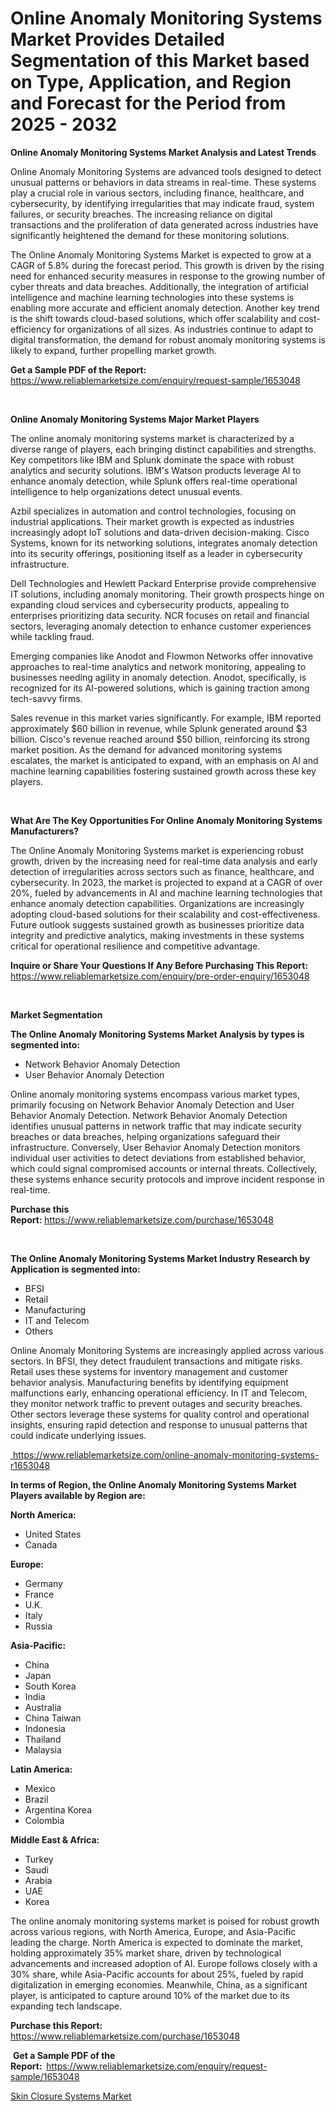 <p><h1>Online Anomaly Monitoring Systems Market Provides Detailed Segmentation of this Market based on Type, Application, and Region and Forecast for the Period from 2025 - 2032</h1></p><p><strong>Online Anomaly Monitoring Systems Market Analysis and Latest Trends</strong></p>
<p><p>Online Anomaly Monitoring Systems are advanced tools designed to detect unusual patterns or behaviors in data streams in real-time. These systems play a crucial role in various sectors, including finance, healthcare, and cybersecurity, by identifying irregularities that may indicate fraud, system failures, or security breaches. The increasing reliance on digital transactions and the proliferation of data generated across industries have significantly heightened the demand for these monitoring solutions.</p><p>The Online Anomaly Monitoring Systems Market is expected to grow at a CAGR of 5.8% during the forecast period. This growth is driven by the rising need for enhanced security measures in response to the growing number of cyber threats and data breaches. Additionally, the integration of artificial intelligence and machine learning technologies into these systems is enabling more accurate and efficient anomaly detection. Another key trend is the shift towards cloud-based solutions, which offer scalability and cost-efficiency for organizations of all sizes. As industries continue to adapt to digital transformation, the demand for robust anomaly monitoring systems is likely to expand, further propelling market growth.</p></p>
<p><strong>Get a Sample PDF of the Report:&nbsp;</strong> <a href="https://www.reliablemarketsize.com/enquiry/request-sample/1653048?utm_campaign=2808&utm_medium=2&utm_source=Github&utm_content=ia&utm_term=08032025&utm_id=online-anomaly-monitoring-systems">https://www.reliablemarketsize.com/enquiry/request-sample/1653048</a></p>
<p>&nbsp;</p>
<p><strong>Online Anomaly Monitoring Systems Major Market Players</strong></p>
<p><p>The online anomaly monitoring systems market is characterized by a diverse range of players, each bringing distinct capabilities and strengths. Key competitors like IBM and Splunk dominate the space with robust analytics and security solutions. IBM's Watson products leverage AI to enhance anomaly detection, while Splunk offers real-time operational intelligence to help organizations detect unusual events.</p><p>Azbil specializes in automation and control technologies, focusing on industrial applications. Their market growth is expected as industries increasingly adopt IoT solutions and data-driven decision-making. Cisco Systems, known for its networking solutions, integrates anomaly detection into its security offerings, positioning itself as a leader in cybersecurity infrastructure.</p><p>Dell Technologies and Hewlett Packard Enterprise provide comprehensive IT solutions, including anomaly monitoring. Their growth prospects hinge on expanding cloud services and cybersecurity products, appealing to enterprises prioritizing data security. NCR focuses on retail and financial sectors, leveraging anomaly detection to enhance customer experiences while tackling fraud.</p><p>Emerging companies like Anodot and Flowmon Networks offer innovative approaches to real-time analytics and network monitoring, appealing to businesses needing agility in anomaly detection. Anodot, specifically, is recognized for its AI-powered solutions, which is gaining traction among tech-savvy firms.</p><p>Sales revenue in this market varies significantly. For example, IBM reported approximately $60 billion in revenue, while Splunk generated around $3 billion. Cisco's revenue reached around $50 billion, reinforcing its strong market position. As the demand for advanced monitoring systems escalates, the market is anticipated to expand, with an emphasis on AI and machine learning capabilities fostering sustained growth across these key players.</p></p>
<p>&nbsp;</p>
<p><strong>What Are The Key Opportunities For Online Anomaly Monitoring Systems Manufacturers?</strong></p>
<p><p>The Online Anomaly Monitoring Systems market is experiencing robust growth, driven by the increasing need for real-time data analysis and early detection of irregularities across sectors such as finance, healthcare, and cybersecurity. In 2023, the market is projected to expand at a CAGR of over 20%, fueled by advancements in AI and machine learning technologies that enhance anomaly detection capabilities. Organizations are increasingly adopting cloud-based solutions for their scalability and cost-effectiveness. Future outlook suggests sustained growth as businesses prioritize data integrity and predictive analytics, making investments in these systems critical for operational resilience and competitive advantage.</p></p>
<p><strong>Inquire or Share Your Questions If Any Before Purchasing This Report:</strong> <a href="https://www.reliablemarketsize.com/enquiry/pre-order-enquiry/1653048?utm_campaign=2808&utm_medium=2&utm_source=Github&utm_content=ia&utm_term=08032025&utm_id=online-anomaly-monitoring-systems">https://www.reliablemarketsize.com/enquiry/pre-order-enquiry/1653048</a></p>
<p>&nbsp;</p>
<p><strong>Market Segmentation</strong></p>
<p><strong>The Online Anomaly Monitoring Systems Market Analysis by types is segmented into:</strong></p>
<p><ul><li>Network Behavior Anomaly Detection</li><li>User Behavior Anomaly Detection</li></ul></p>
<p><p>Online anomaly monitoring systems encompass various market types, primarily focusing on Network Behavior Anomaly Detection and User Behavior Anomaly Detection. Network Behavior Anomaly Detection identifies unusual patterns in network traffic that may indicate security breaches or data breaches, helping organizations safeguard their infrastructure. Conversely, User Behavior Anomaly Detection monitors individual user activities to detect deviations from established behavior, which could signal compromised accounts or internal threats. Collectively, these systems enhance security protocols and improve incident response in real-time.</p></p>
<p><strong>Purchase this Report:&nbsp;</strong><a href="https://www.reliablemarketsize.com/purchase/1653048?utm_campaign=2808&utm_medium=2&utm_source=Github&utm_content=ia&utm_term=08032025&utm_id=online-anomaly-monitoring-systems">https://www.reliablemarketsize.com/purchase/1653048</a></p>
<p>&nbsp;</p>
<p><strong>The Online Anomaly Monitoring Systems Market Industry Research by Application is segmented into:</strong></p>
<p><ul><li>BFSI</li><li>Retail</li><li>Manufacturing</li><li>IT and Telecom</li><li>Others</li></ul></p>
<p><p>Online Anomaly Monitoring Systems are increasingly applied across various sectors. In BFSI, they detect fraudulent transactions and mitigate risks. Retail uses these systems for inventory management and customer behavior analysis. Manufacturing benefits by identifying equipment malfunctions early, enhancing operational efficiency. In IT and Telecom, they monitor network traffic to prevent outages and security breaches. Other sectors leverage these systems for quality control and operational insights, ensuring rapid detection and response to unusual patterns that could indicate underlying issues.</p></p>
<p><a href="https://www.reliablemarketsize.com/online-anomaly-monitoring-systems-r1653048?utm_campaign=2808&utm_medium=2&utm_source=Github&utm_content=ia&utm_term=08032025&utm_id=online-anomaly-monitoring-systems">&nbsp;https://www.reliablemarketsize.com/online-anomaly-monitoring-systems-r1653048</a></p>
<p><strong>In terms of Region, the Online Anomaly Monitoring Systems Market Players available by Region are:</strong></p>
<p>
    <p> <strong> North America: </strong>
        <ul>
            <li>United States</li>
            <li>Canada</li>
        </ul>
        </p> 
    <p> <strong> Europe: </strong>
        <ul>
            <li>Germany</li>
            <li>France</li>
            <li>U.K.</li>
            <li>Italy</li>
            <li>Russia</li>
        </ul>
        </p> 
    <p> <strong> Asia-Pacific: </strong>
        <ul>
            <li>China</li>
            <li>Japan</li>
            <li>South Korea</li>
            <li>India</li>
            <li>Australia</li>
            <li>China Taiwan</li>
            <li>Indonesia</li>
            <li>Thailand</li>
            <li>Malaysia</li>
        </ul>
        </p> 
    <p> <strong> Latin America: </strong>
        <ul>
            <li>Mexico</li>
            <li>Brazil</li>
            <li>Argentina Korea</li>
            <li>Colombia</li>
        </ul>
        </p> 
    <p> <strong> Middle East & Africa: </strong>
        <ul>
            <li>Turkey</li>
            <li>Saudi</li>
            <li>Arabia</li>
            <li>UAE</li>
            <li>Korea</li>
        </ul>
    </p>
    </p>
<p><p>The online anomaly monitoring systems market is poised for robust growth across various regions, with North America, Europe, and Asia-Pacific leading the charge. North America is expected to dominate the market, holding approximately 35% market share, driven by technological advancements and increased adoption of AI. Europe follows closely with a 30% share, while Asia-Pacific accounts for about 25%, fueled by rapid digitalization in emerging economies. Meanwhile, China, as a significant player, is anticipated to capture around 10% of the market due to its expanding tech landscape.</p></p>
<p><strong>Purchase this Report: </strong><a href="https://www.reliablemarketsize.com/purchase/1653048?utm_campaign=2808&utm_medium=2&utm_source=Github&utm_content=ia&utm_term=08032025&utm_id=online-anomaly-monitoring-systems">https://www.reliablemarketsize.com/purchase/1653048</a></p>
<p>&nbsp;<strong>Get a Sample PDF of the Report:&nbsp;&nbsp;</strong><a href="https://www.reliablemarketsize.com/enquiry/request-sample/1653048?utm_campaign=2808&utm_medium=2&utm_source=Github&utm_content=ia&utm_term=08032025&utm_id=online-anomaly-monitoring-systems">https://www.reliablemarketsize.com/enquiry/request-sample/1653048</a></p>
<p><strong></strong></p>
<p><p><a href="https://github.com/saroarmaicky/Market-Research-Report-List-1/blob/main/skin-closure-systems-market.md?utm_campaign=2808&utm_medium=2&utm_source=Github&utm_content=ia&utm_term=08032025&utm_id=online-anomaly-monitoring-systems">Skin Closure Systems Market</a></p></p>